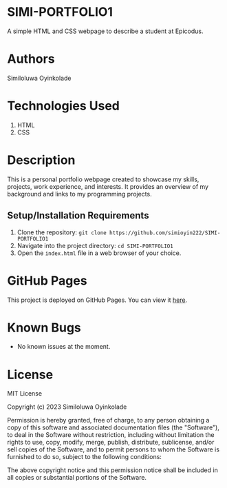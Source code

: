 # SIMI-PORTFOLIO1

A simple HTML and CSS webpage to describe a student at Epicodus.

# Authors

Similoluwa Oyinkolade

# Technologies Used

1. HTML
2. CSS

# Description

This is a personal portfolio webpage created to showcase my skills, projects, work experience, and interests. It provides an overview of my background and links to my programming projects.

## Setup/Installation Requirements

1. Clone the repository: `git clone https://github.com/simioyin222/SIMI-PORTFOLIO1`
2. Navigate into the project directory: `cd SIMI-PORTFOLIO1`
3. Open the `index.html` file in a web browser of your choice.

# GitHub Pages

This project is deployed on GitHub Pages. You can view it [here](https://simioyin222.github.io/SIMI-PORTFOLIO1/).

# Known Bugs

- No known issues at the moment.

# License

MIT License

Copyright (c) 2023 Similoluwa Oyinkolade

Permission is hereby granted, free of charge, to any person obtaining a copy of this software and associated documentation files (the "Software"), to deal in the Software without restriction, including without limitation the rights to use, copy, modify, merge, publish, distribute, sublicense, and/or sell copies of the Software, and to permit persons to whom the Software is furnished to do so, subject to the following conditions:

The above copyright notice and this permission notice shall be included in all copies or substantial portions of the Software.
